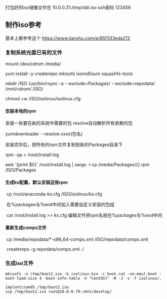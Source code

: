 

打包好的iso镜像文件在
10.0.0.31:/tmp/ddi.iso
ssh密码 123456



## 制作iso参考 

基本上都参考这个 https://www.jianshu.com/p/85f333eda212

### 复制系统光盘已有的文件

mount /dev/cdrom /media/

yum install -y createrepo mkisofs isomd5sum squashfs-tools

mkdir /ISO
/usr/bin/rsync -a --exclude=Packages/ --exclude=repodata/ /mnt/cdrom/ /ISO/ 

chmod +w /ISO/isolinux/isolinux.cfg




#### 安装本地的rpm

安装一些要在新的系统中需要的包 resolve自动解析所有依赖的包

 yumdownloader --resolve xxxx(包名)

安装完毕后，把所有的rpm文件复制到新的Packages目录下

rpm -qa > /root/install.log

awk '{print $0}' /root/install.log | xargs -i cp /media/Packages/{}.rpm /ISO/Packages



#### 生成ks配置，默认安装这些rpm

​	cp /root/anaconda-ks.cfg /ISO/isolinux/ks.cfg

​	在%packages与%end中间加入需要自定义安装的包组

​	cat /root/install.log >> ks.cfg  编辑文件把rpm名放在%packages与%end中间

#### 重新生成comps文件

​	cp /media/repodata/*-x86_64-comps.xml /ISO/repodata/comps.xml

​	createrepo -g repodata/comps.xml ./



### 生成iso文件

    mkisofs -o /tmp/boot2.iso -b isolinux.bin -c boot.cat -no-emul-boot -boot-load-size 4 -boot-info-table -V "CentOS7" -R -J -v -T isolinux/. .  
    implantisomd5 /tmp/boot2.iso
    scp /tmp/boot2.iso root@10.0.0.79:/mnt/develop/

  

